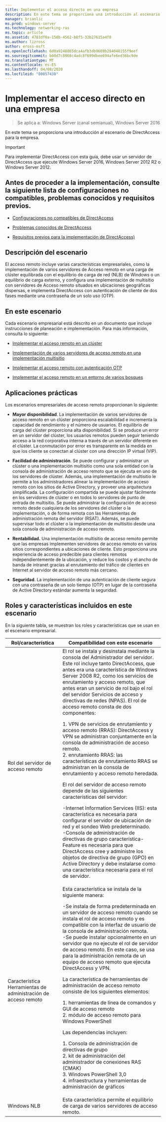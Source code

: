 ```yaml
---
title: Implementar el acceso directo en una empresa
description: En este tema se proporciona una introducción al escenario de DirectAccess en Windows Server 2016 para la empresa.
manager: brianlic
ms.prod: windows-server
ms.technology: networking-ras
ms.topic: article
ms.assetid: 4781df0a-158b-4562-b8f5-32b27615a4f8
ms.author: lizross
author: eross-msft
ms.openlocfilehash: 6d0a9248865dca4afb3db9609b284048155f9eef
ms.sourcegitcommit: b00d7c8968c4adc8f699dbee694afe6ed36bc9de
ms.translationtype: MT
ms.contentlocale: es-ES
ms.lasthandoff: 04/08/2020
ms.locfileid: "80857438"
---
```

# <a name="deploy-remote-access-in-an-enterprise"></a>Implementar el acceso directo en una empresa

>Se aplica a: Windows Server (canal semianual), Windows Server 2016

En este tema se proporciona una introducción al escenario de DirectAccess para la empresa.  
  
  
> [!IMPORTANT]  
> Para implementar DirectAccess con esta guía, debe usar un servidor de DirectAccess que ejecute Windows Server 2016, Windows Server 2012 R2 o Windows Server 2012.  
  
## <a name="before-you-begin-deploying-see-the-list-of-unsupported-configurations-known-issues-and-prerequisites"></a>Antes de proceder a la implementación, consulte la siguiente lista de configuraciones no compatibles, problemas conocidos y requisitos previos.  
  
-   [Configuraciones no compatibles de DirectAccess](https://technet.microsoft.com/windows-server-docs/networking/remote-access/directaccess/directaccess-unsupported-configurations)  
  
-   [Problemas conocidos de DirectAccess](https://technet.microsoft.com/windows-server-docs/networking/remote-access/directaccess/directaccess-known-issues)  
  
-   [Requisitos previos para la implementación de DirectAccess)](https://technet.microsoft.com/windows-server-docs/networking/remote-access/directaccess/prerequisites-for-deploying-directaccess)  
  
## <a name="scenario-description"></a><a name="BKMK_OVER"></a>Descripción del escenario  
El acceso remoto incluye varias características empresariales, como la implementación de varios servidores de Acceso remoto en una carga de clúster equilibrada con el equilibrio de carga de red (NLB) de Windows o un equilibrio de carga externo, y configura una implementación de multisitio con servidores de Acceso remoto situados en ubicaciones geográficas dispersas, e implementa DirectAccess con autenticación de cliente de dos fases mediante una contraseña de un solo uso (OTP).  
  
## <a name="in-this-scenario"></a>En este escenario  
Cada escenario empresarial está descrito en un documento que incluye instrucciones de planeación e implementación. Para más información, consulta lo siguiente:  
  
-   [Implementar el acceso remoto en un clúster](cluster/Deploy-Remote-Access-In-Cluster.md)  
  
-   [Implementación de varios servidores de acceso remoto en una implementación multisitio](multisite/Deploy-Multiple-Remote-Access-Servers-in-a-Multisite-Deployment.md)  
  
-   [Implementar el acceso remoto con autenticación OTP](otp/Deploy-RA-OTP.md)  
  
-   [Implementar el acceso remoto en un entorno de varios bosques](multi-forest/Deploy-Remote-Access-in-a-Multi-Forest-Environment.md)  
  
## <a name="practical-applications"></a><a name="BKMK_APP"></a>Aplicaciones prácticas  
Los escenarios empresariales de acceso remoto proporcionan lo siguiente:  
  
-   **Mayor disponibilidad**. La implementación de varios servidores de acceso remoto en un clúster proporciona escalabilidad e incrementa la capacidad de rendimiento y el número de usuarios. El equilibrio de carga del clúster proporciona alta disponibilidad. Si se produce un error en un servidor del clúster, los usuarios remotos pueden seguir teniendo acceso a la red corporativa interna a través de un servidor diferente en el clúster. La conmutación por error es transparente en la medida en que los cliente se conectan al clúster con una dirección IP virtual (VIP).  
  
-   **Facilidad de administración**. Se puede configurar y administrar un clúster o una implementación multisitio como una sola entidad con la consola de administración de acceso remoto que se ejecuta en uno de los servidores de clúster. Además, una implementación de multisitio le permite a los administradores alinear la implementación de acceso remoto con los sitios de Active Directory, y proveer una arquitectura simplificada. La configuración compartida se puede ajustar fácilmente en los servidores de clúster o en todos lo servidores de punto de entrada de multisitio. Se puede administrar la configuración de acceso remoto desde cualquiera de los servidores del clúster o la implementación, o de forma remota con las Herramientas de administración remota del servidor (RSAT). Además, se puede supervisar todo el clúster o la implementación de multisitio desde una sola consola de administración de acceso remoto.  
  
-   **Rentabilidad.** Una implementación multisitio de acceso remoto permite que las empresas implementen servidores de acceso remoto en varios sitios correspondientes a ubicaciones de cliente. Esto proporciona una experiencia de acceso predecible para clientes remotos independientemente de la ubicación, y reduce los costos y el ancho de banda de intranet gracias al enrutamiento del tráfico de clientes en Internet al servidor de acceso remoto más cercano.  
  
-   **Seguridad**. La implementación de una autenticación de cliente segura con una contraseña de un solo tiempo (OTP) en lugar de la contraseña de Active Directory estándar aumenta la seguridad.  
  
## <a name="roles-and-features-included-in-this-scenario"></a><a name="BKMK_NEW"></a>Roles y características incluidos en este escenario  
En la siguiente tabla, se muestran los roles y características que se usan en el escenario empresarial.  
  
|Rol/característica|Compatibilidad con este escenario|  
|---------|-----------------|  
|Rol del servidor de acceso remoto|El rol se instala y desinstala mediante la consola del Administrador del servidor. Este rol incluye tanto DirectAccess, que antes era una característica de Windows Server 2008 R2, como los servicios de enrutamiento y acceso remoto, que antes eran un servicio de rol bajo el rol del servidor Servicios de acceso y directivas de redes (NPAS). El rol de acceso remoto consta de dos componentes:<p>1. VPN de servicios de enrutamiento y acceso remoto (RRAS): DirectAccess y VPN se administran conjuntamente en la consola de administración de acceso remoto.<br />2. enrutamiento RRAS: las características de enrutamiento RRAS se administran en la consola de enrutamiento y acceso remoto heredada.<p>El rol del servidor de acceso remoto depende de las siguientes características del servidor:<p>-Internet Information Services (IIS): esta característica es necesaria para configurar el servidor de ubicación de red y el sondeo Web predeterminado.<br />-Consola de administración de directivas de grupo característica-Feature es necesaria para que DirectAccess cree y administre los objetos de directiva de grupo (GPO) en Active Directory y debe instalarse como una característica necesaria para el rol de servidor.|  
|Característica Herramientas de administración de acceso remoto|Esta característica se instala de la siguiente manera:<p>-Se instala de forma predeterminada en un servidor de acceso remoto cuando se instala el rol de acceso remoto y es compatible con la interfaz de usuario de la consola de administración remota.<br />-Se puede instalar opcionalmente en un servidor que no ejecute el rol de servidor de acceso remoto. En este caso, se usa para la administración remota de un equipo de acceso remoto que ejecuta DirectAccess y VPN.<p>La característica de herramientas de administración de acceso remoto consiste de los siguientes elementos:<p>1. herramientas de línea de comandos y GUI de acceso remoto<br />2. módulo de acceso remoto para Windows PowerShell<p>Las dependencias incluyen:<p>1. Consola de administración de directivas de grupo<br />2. kit de administración del administrador de conexiones RAS (CMAK)<br />3. Windows PowerShell 3,0<br />4. infraestructura y herramientas de administración de gráficos|  
|Windows NLB|Esta característica permite el equilibrio de carga de varios servidores de acceso remoto.|  
  

  


